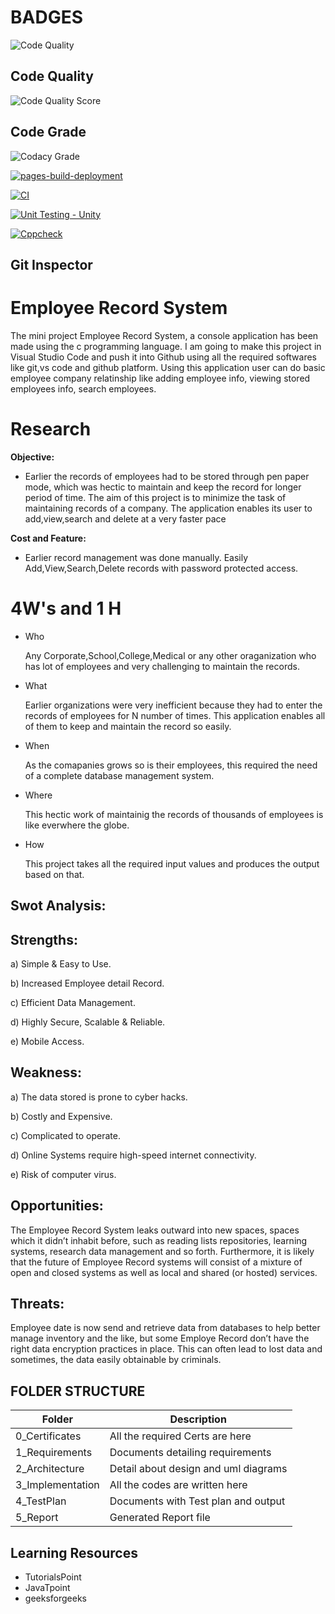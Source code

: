 # BADGES

![Code Quality](https://app.codacy.com/gh/AmitKumar-30120/M1_Employee_Record_System_Utility/dashboard)

## Code Quality

![Code Quality Score](https://api.codiga.io/project/30986/score/svg)

## Code Grade

![Codacy Grade](https://api.codiga.io/project/30986/status/svg)


[![pages-build-deployment](https://github.com/AmitKumar-30120/M1_Employee_Record_System_Utility/actions/workflows/pages/pages-build-deployment/badge.svg)](https://github.com/AmitKumar-30120/M1_Employee_Record_System_Utility/actions/workflows/pages/pages-build-deployment)

[![CI](https://github.com/AmitKumar-30120/M1_Employee_Record_System_Utility/actions/workflows/main.yml/badge.svg)](https://github.com/AmitKumar-30120/M1_Employee_Record_System_Utility/actions/workflows/main.yml)

[![Unit Testing - Unity](https://github.com/AmitKumar-30120/M1_Employee_Record_System_Utility/actions/workflows/unity.yml/badge.svg)](https://github.com/AmitKumar-30120/M1_Employee_Record_System_Utility/actions/workflows/unity.yml)

[![Cppcheck](https://github.com/AmitKumar-30120/M1_Employee_Record_System_Utility/actions/workflows/cpp.yml/badge.svg)](https://github.com/AmitKumar-30120/M1_Employee_Record_System_Utility/actions/workflows/cpp.yml)

## Git Inspector

# Employee Record System
The mini project Employee Record System, a console application has been made using the c programming language. I am going to make this project in Visual Studio Code and push it into Github using all the required softwares like git,vs code and github platform. Using this application user can do basic employee company relatinship like adding employee info, viewing stored employees info, search employees. 
# Research
__Objective:__

* Earlier the records of employees had to be stored through pen paper mode, which was hectic to maintain and keep the record for longer period of time. The aim of this project is to minimize the task of maintaining records of a company. The application enables its user to add,view,search and delete at a very faster pace

__Cost and Feature:__

* Earlier record management was done manually. Easily Add,View,Search,Delete records with password protected access.

# 4W's and 1 H

* Who

    Any Corporate,School,College,Medical or any other oraganization who has lot of employees and very challenging to maintain the records.

* What

    Earlier organizations were very inefficient because they had to enter the records of employees for N number of times. This application enables all of them to keep       and maintain the record so easily.

* When

    As the comapanies grows so is their employees, this required the need of a complete database management system.

* Where

    This hectic work of maintainig the records of thousands of employees is like everwhere the globe.

* How

    This project takes all the required input values and produces the output based on that.

## **Swot Analysis:**

## Strengths:
a) Simple & Easy to Use.

b) Increased Employee detail Record.

c) Efficient Data Management.

d) Highly Secure, Scalable & Reliable. 

e) Mobile Access.

## Weakness:
a) The data stored is prone to cyber hacks.

b) Costly and Expensive.

c) Complicated to operate.

d) Online Systems require high-speed internet connectivity.

e) Risk of computer virus.

## Opportunities:
The Employee Record System leaks outward into new spaces, spaces which it didn’t inhabit before, such as reading lists repositories, learning systems, research data management and so forth. Furthermore, it is likely that the future of Employee Record systems will consist of a mixture of open and closed systems as well as local and shared (or hosted) services.

## Threats:
Employee date is now send and retrieve data from databases to help better manage inventory and the like, but some Employe Record don’t have the right data encryption practices in place. This can often lead to lost data and sometimes, the data easily obtainable by criminals.

    
## FOLDER STRUCTURE

|       Folder              |           Description              |
|---------------------------|------------------------------------|
|0_Certificates             |All the required Certs are here     |
|1_Requirements             |Documents detailing requirements    |
|2_Architecture             |Detail about design and uml diagrams|
|3_Implementation           |All the codes are written here      |
|4_TestPlan                 |Documents with Test plan and output |
|5_Report                   |Generated Report file               |

## Learning Resources

* TutorialsPoint
* JavaTpoint
* geeksforgeeks
